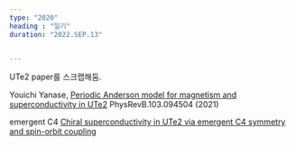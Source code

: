 ```yaml
---
type: "2020"
heading : "일기"
duration: "2022.SEP.13"


---
```

 


UTe2 paper를 스크랩해둠.

Youichi Yanase, [Periodic Anderson model for magnetism and superconductivity in UTe2](https://journals.aps.org/prb/pdf/10.1103/PhysRevB.103.094504) PhysRevB.103.094504 (2021)

emergent C4 [Chiral superconductivity in UTe2 via emergent C4 symmetry and spin-orbit coupling](https://journals.aps.org/prb/pdf/10.1103/PhysRevB.106.014502)